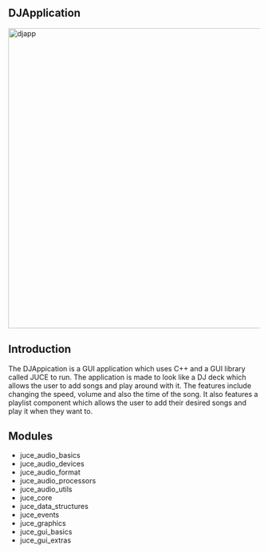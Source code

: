 ## DJApplication

<img width="600" alt="djapp" src="https://user-images.githubusercontent.com/110590337/183815171-b59180c4-dd16-4387-84e4-a12c3f92c9ae.png">

<br>

<h2>Introduction</h2>
<p>The DJAppication is a GUI application which uses C++ and a GUI library called JUCE to run. The application is made to look like a DJ deck which allows the user to add songs and play around with it. The features include changing the speed, volume and also the time of the song. It also features a playlist component which allows the user to add their desired songs and play it when they want to. </p>

<h2>Modules</h2>
<ul>
  <li>juce_audio_basics</li>
  <li>juce_audio_devices</li>
  <li>juce_audio_format</li>
  <li>juce_audio_processors</li>
  <li>juce_audio_utils</li>
  <li>juce_core</li>
  <li>juce_data_structures</li>
  <li>juce_events</li>
  <li>juce_graphics</li>
  <li>juce_gui_basics</li>
  <li>juce_gui_extras</li>
</ul>
    

